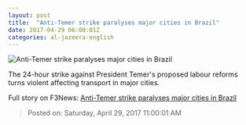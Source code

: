 ```yaml
---
layout: post
title:  "Anti-Temer strike paralyses major cities in Brazil"
date: 2017-04-29 06:00:01Z
categories: al-jazeera-english
---
```


![Anti-Temer strike paralyses major cities in Brazil](http://www.aljazeera.com/mritems/Images/2017/4/29/41af804bf6954ef0a3a8057c21b87c4a_18.jpg)

The 24-hour strike against President Temer's proposed labour reforms turns violent affecting transport in major cities.


Full story on F3News: [Anti-Temer strike paralyses major cities in Brazil](http://www.f3nws.com/n/ZSckeF)

> Posted on: Saturday, April 29, 2017 11:00:01 AM
